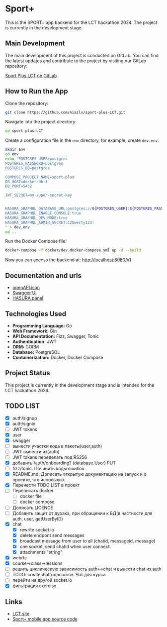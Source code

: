 # Sport+

This is the SPORT+ app backend for the LCT hackathon 2024. The project is currently in the development stage.

## Main Development

The main development of this project is conducted on GitLab. You can find the latest updates and contribute to the project by visiting our GitLab repository:

[Sport Plus LCT on GitLab](https://gitlab.sorewa.ru:12345/niaz/sport-plus-LCT)

## How to Run the App

Clone the repository:

```bash
git clone https://github.com/niazlv/sport-plus-LCT.git
```

Navigate into the project directory:

```bash
cd sport-plus-LCT
```

Create a configuration file in the `env` directory, for example, create `dev.env`:

```bash
mkdir env
cd env
echo "POSTGRES_USER=postgres 
POSTGRES_PASSWORD=postgres 
POSTGRES_DB=postgres 

COMPOSE_PROJECT_NAME=sport-plus
DB_HOST=docker-db-1 
DB_PORT=5432 

JWT_SECRET=my-super-secret-key


HASURA_GRAPHQL_DATABASE_URL:postgres://${POSTGRES_USER}:${POSTGRES_PASSWORD}@${DB_HOST}:${DB_PORT}/${POSTGRES_DB}
HASURA_GRAPHQL_ENABLE_CONSOLE:true
HASURA_GRAPHQL_DEV_MODE:true
HASURA_GRAPHQL_ADMIN_SECRET:12Qwerty123!
" > dev.env
cd ..
```

Run the Docker Compose file:

```bash
docker-compose -f docker/dev.docker-compose.yml up -d --build
```

Now you can access the backend at: [http://localhost:8080/v1](http://localhost:8080/v1)

## Documentation and urls

- [openAPI.json](http://sport-plus.sorewa.ru:8080/openapi.json)
- [Swagger UI](http://sport-plus.sorewa.ru:8080/swagger)
- [HASURA panel](http://sport-plus.sorewa.ru:8085)

## Technologies Used

- **Programming Language:** Go
- **Web Framework:** Gin
- **API Documentation:** Fizz, Swagger, Tonic
- **Authentication:** JWT
- **ORM:** GORM
- **Database:** PostgreSQL
- **Containerization:** Docker, Docker Compose

## Project Status

This project is currently in the development stage and is intended for the LCT hackathon 2024.

## TODO LIST

- [x] auth/signup
- [x] auth/signin
- [ ] JWT tokens
- [x] user
- [x] swagger
- [ ] вынести участки кода в пакеты(user,auth)
- [ ] JWT вынести из(auth)
- [ ] JWT tokens переделать под RS256
- [x] добавить /auth/onboarding? (database.User) PUT
- [ ] fizz/tonic. Починить коды ошибок.
- [x] README.md. Дописать открытую документацию на запуск и о проекте, что использую.
- [x] Перенести TODO LIST в проект
- [ ] Переписать docker
  - [ ] docker file
  - [ ] docker compose
- [ ] Дописать LICENCE
- [ ] Добавить защит от дурака, при обращении к БД(в частности для auth, user, getUserByID)
- [x] chat
	- [x] rewrite socket.io
	- [x] delete endpont send messages
	- [x] broadcast message from user to all (chatid, messageid, message)
	- [x] one socket, send chatid when user connect.
	- [x] attachments "string"
- [x] webrtc
- [x] course->class->lessions
- [ ] решить циклическую зависимость auth<->chat и вынести chat из auth
- [ ] TODO: createchatfromcourse. Чат для курса
- [ ] перейти на другой socket.io
- [x] фильтрация exercise

## Links

- [LCT site](https://i.moscow/cabinet/lct/profile/my-teams)
- [Sport+ mobile app source code](https://github.com/justmeowme/sport_app_lct)
